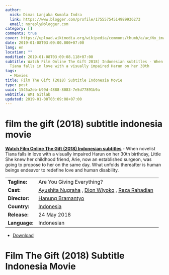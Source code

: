 ```yaml
---
author:
  nick: Dimas Lanjaka Kumala Indra
  link: https://www.blogger.com/profile/17555754514989936273
  email: noreply@blogger.com
category: []
comments: true
cover: https://upload.wikimedia.org/wikipedia/commons/thumb/a/ac/No_image_available.svg/2048px-No_image_available.svg.png
date: 2019-01-08T03:09:00.000+07:00
lang: en
location: ""
modified: 2019-01-08T03:09:08.118+07:00
subtitle: Watch Film Online The Gift 2018) Indonesian subtitles - When novelist
  Tiana falls in love with a visually impaired Harun on her 30th
tags:
  - Movies
title: Film The Gift (2018) Subtitle Indonesia Movie
type: post
uuid: 1545a2eb-b99d-4888-8083-7e5d77891b9a
webtitle: WMI Gitlab
updated: 2019-01-08T03:09:08+07:00
---
```


<h1 for="title" class="notranslate">film the gift (2018) subtitle indonesia  movie</h1>  <div>  <div class="entry-content entry-content-single" itemprop="description">  <p> <span class="notranslate"> <strong><a href="http://web-manajemen.blogspot.com/p/search.html?q=the%20gift%202018">Watch Film Online The Gift (2018) Indonesian subtitles</a></strong> - When novelist Tiana falls in love with a visually impaired Harun on her 30th birthday, Little She knew her childhood friend, Arie, now an established surgeon, was going to propose to her on the same day.</span> <span class="notranslate"> What unfolds thereafter is human beings endeavor to redefine love and human disability.</span> </p>  <table>  <tbody><tr>  <td width="20%"> <span class="notranslate"> <strong>Tagline:</strong></span> </td>  <td> <span class="notranslate"> Are You Giving Everything?</span> </td>  </tr>  <tr>  <td width="20%"> <span class="notranslate"> <strong>Cast:</strong></span> </td>  <td> <span class="notranslate"> <span><span><a href="http://web-manajemen.blogspot.com/p/search.html?q=cast%20ayushita%20nugraha" rel="tag">Ayushita Nugraha</a></span></span> , <span><span><a href="http://web-manajemen.blogspot.com/p/search.html?q=cast%20dion%20wiyoko" rel="tag">Dion Wiyoko</a></span></span> , <span><span><a href="http://web-manajemen.blogspot.com/p/search.html?q=cast%20reza%20rahadian" rel="tag">Reza Rahadian</a></span></span></span> </td>  </tr>  <tr>  <td width="20%"> <span class="notranslate"> <strong>Director:</strong></span> </td>  <td> <span class="notranslate"> <span><span><a href="http://web-manajemen.blogspot.com/p/search.html?q=director%20hanung%20bramantyo" rel="tag">Hanung Bramantyo</a></span></span></span> </td>  </tr>  <tr>  <td width="20%"> <span class="notranslate"> <strong>Country:</strong></span> </td>  <td> <span class="notranslate"> <span><a href="http://web-manajemen.blogspot.com/p/search.html?q=country%20indonesia" rel="tag">Indonesia</a></span></span> </td>  </tr>  <tr>  <td width="20%"> <span class="notranslate"> <strong>Release:</strong></span> </td>  <td><time itemprop="dateCreated" datetime="2018-05-24T00:00:00+00:00"><span class="notranslate"> <span>24 May 2018</span></span> </time></td>  </tr>  <tr>  <td width="20%"> <span class="notranslate"> <strong>Language:</strong></span> </td>  <td> <span class="notranslate"> <span property="inLanguage">Indonesian</span></span> </td>  </tr>  </tbody></table>  <p></p>  <div id="download" class="gmr-download-wrap clearfix"><ul class="list-inline gmr-download-list clearfix"><li> <a href="https://dimaslanjaka.github.io/page/safelink.html?url=aHR0cDovL2xpbmtzaHJpbmsubmV0LzdhT2NQSw==" class="button" rel="nofollow" target="_blank" title="Download link 1 The Gift (2018)"><span class="icon_download" aria-hidden="true"></span></a> <span class="notranslate"> <a href="https://dimaslanjaka.github.io/page/safelink.html?url=aHR0cDovL2xpbmtzaHJpbmsubmV0LzdhT2NQSw==" class="button" rel="nofollow" target="_blank" title="Download link 1 The Gift (2018)">Download</a></span> </li></ul></div>  <div class="gmr-grid idmuvi-core"><div class="row grid-container"><div class="clearfix"></div></div></div>  </div>  <h1 for="title"> <span class="notranslate"> Film The Gift (2018) Subtitle Indonesia Movie</span> </h1>  </div>  <script src="https://codepen.io/dimaslanjaka/pen/aQRrbR.js"></script>  <script>document.querySelectorAll("pre,code");

  pretext.forEach(function (el) {
    el.classList.toggle("notranslate", true);
  });</script>